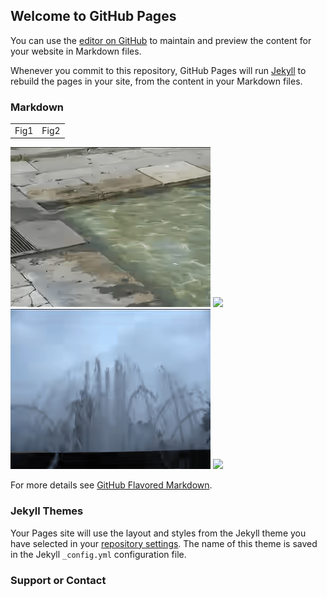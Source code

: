 ## Welcome to GitHub Pages

You can use the [editor on GitHub](https://github.com/SuhongWang/Pages/edit/master/index.md) to maintain and preview the content for your website in Markdown files.

Whenever you commit to this repository, GitHub Pages will run [Jekyll](https://jekyllrb.com/) to rebuild the pages in your site, from the content in your Markdown files.

### Markdown

<table>
    <tr>
        <td ><center><![](anchor/anchor1.gif)>Fig1</center></td>
        <td ><center><![](anchor/anchor1.gif)>Fig2</center></td>
    </tr>
</table>

![](anchor/anchor1.gif)
![](anchor/anchor2.gif)
![](anchor/anchor4.gif)
![](anchor/anchor8.gif)

For more details see [GitHub Flavored Markdown](https://guides.github.com/features/mastering-markdown/).

### Jekyll Themes

Your Pages site will use the layout and styles from the Jekyll theme you have selected in your [repository settings](https://github.com/SuhongWang/Pages/settings). The name of this theme is saved in the Jekyll `_config.yml` configuration file.

### Support or Contact

